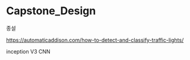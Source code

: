 # Capstone_Design
종설

https://automaticaddison.com/how-to-detect-and-classify-traffic-lights/

inception V3 CNN






